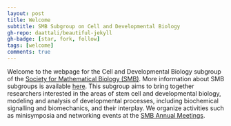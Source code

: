 ```yaml
---
layout: post
title: Welcome
subtitle: SMB Subgroup on Cell and Developmental Biology
gh-repo: daattali/beautiful-jekyll
gh-badge: [star, fork, follow]
tags: [welcome]
comments: true
---
```


Welcome to the webpage for the Cell and Developmental Biology subgroup of the [Society for Mathematical Biology (SMB)](https://www.smb.org/). 
More information about SMB subgroups is available [here](https://www.smb.org/subgroups/). This subgroup aims to bring together researchers interested in the areas of stem cell and developmental biology, modeling and analysis of developmental processes, including biochemical signalling and biomechanics, and their interplay. 
We organize activities such as minisymposia and networking events at the [SMB Annual Meetings](https://www.smb.org/past-annual-meetings/).
